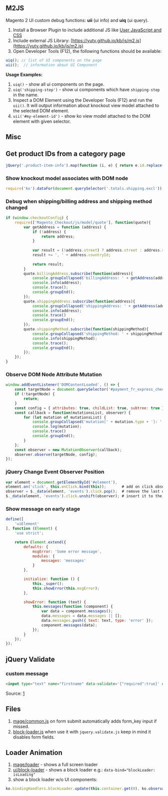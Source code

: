 ## M2JS

Magento 2 UI custom debug functions: **uii** (ui info) and **uiq** (ui query).

1. Install a Browser Plugin to include additional JS like [User JavaScript and CSS](https://chrome.google.com/webstore/detail/user-javascript-and-css/nbhcbdghjpllgmfilhnhkllmkecfmpld) 
2. Include external JS Library: [https://yutv.github.io/kb/js/m2.js](https://yutv.github.io/kb/js/m2.js)
3. Open Developer Tools (F12), the following functions should be available:
```javascript
uiq(); // list of UI components on the page
uii();  // information about UI Component
```

**Usage Examples:**

1. `uiq()` - show all ui components on the page.
2. `uiq('shipping-step')` - show ui components which have `shipping-step` in the name.
3. Inspect a DOM Element using the Developer Tools (F12) and run the `uii()`. It will output information about knockout view model attached to the selected DOM element.
4. `uii('#my-element-id')` - show ko view model attached to the DOM element with given selector.

## Misc
## Get product IDs from a category page
```javascript
jQuery('.product-item-info').map(function (i, e) { return e.id.replace('product-item-info_', ''); }).toArray().join(',');
```
### Show knockout model associates with DOM node
```javascript
require('ko').dataFor(document.querySelector('.totals.shipping.excl'));
```

### Debug when shipping/billing address and shipping method changed 
```javascript
if (window.checkoutConfig) {
    require(['Magento_Checkout/js/model/quote'], function(quote){
        var getAddress = function (address) {
            if (!address) {
                return address;
            }
            
            var result = (!address.street) ? address.street : address.street[0];
            result += ', ' + address.countryId;
            
            return result;
        }
        quote.billingAddress.subscribe(function(address){
            console.groupCollapsed('billingAddress: ' + getAddress(address));
            console.info(address);
            console.trace();
            console.groupEnd();
        });
        quote.shippingAddress.subscribe(function(address){
            console.groupCollapsed('shippingAddress: ' + getAddress(address));
            console.info(address);
            console.trace()
            console.groupEnd();
        });
        quote.shippingMethod.subscribe(function(shippingMethod){
            console.groupCollapsed('shippingMethod: ' + shippingMethod?.carrier_code + '_' + shippingMethod?.method_code);
            console.info(shippingMethod);
            console.trace();
            console.groupEnd();
        });
    });
}
```

### Observe DOM Node Attribute Mutation
```javascript
window.addEventListener('DOMContentLoaded', () => {
    const targetNode = document.querySelector('#payment_fr_express_checkout_other_express_checkout_required_enable_express_checkout');
    if (!targetNode) {
        return;
    }
    const config = { attributes: true, childList: true, subtree: true };
    const callback = function(mutationsList, observer) {
        for (let mutation of mutationsList) {
            console.groupCollapsed('mutation[' + mutation.type + ']: ' + mutation.attributeName);
            console.log(mutation);
            console.trace()
            console.groupEnd();
        }
    };
    const observer = new MutationObserver(callback);
    observer.observe(targetNode, config);
});
```

### jQuery Change Event Observer Position
```javascript
var element = document.getElementById('#element'),
element.on('click', this.onClick.bind(this));       # add on click observer
observer = $._data(element, 'events').click.pop();  # remove the last observer
$._data(element, 'events').click.unshift(observer); # insert it to the beginning 
``` 

### Show message on early stage
```js
define([
    'uiElement'
], function (Element) {
    'use strict';

    return Element.extend({
        defaults: {
            msgError: 'Some error message',
            modules: {
                messages: 'messages'
            }
        },

        initialize: function () {
            this._super();
            this.showError(this.msgError);
        },

        showError: function (text) {
            this.messages(function (component) {
                var data = component.messages();
                data.messages = data.messages || [];
                data.messages.push({ text: text, type: 'error' });
                component.messages(data);
            });
        }
    });
});
```
## jQuery Validate

### custom message
```html
<input type="text" name="firstname" data-validate='{"required":true}' data-msg-required="Please introduce yourself"/>
```
Source: [1](https://magento.stackexchange.com/questions/163585/magento-2-how-to-set-custom-validation-message)

## Files

1. [mage/common.js](https://github.com/magento/magento2/blob/2.4-develop/lib/web/mage/common.js) on form submit automatically adds form_key input if missed.
2. [block-loader.js](https://github.com/magento/magento2/blob/2.4-develop/app/code/Magento/Ui/view/base/web/js/block-loader.js) when use it with `jquery.validate.js` keep in mind it disables form fields. 

## Loader Animation

1. [mage/loader](https://github.com/magento/magento2/blob/2.4-develop/lib/web/mage/loader.js) - shows a full screen loader
2. [ui/block-loader](https://github.com/magento/magento2/blob/2.4-develop/app/code/Magento/Ui/view/base/web/js/block-loader.js) - shows a block loader e.g.: `data-bind="blockLoader: isLoading"` 
3. show a block loader w/o UI components:
```javascript
ko.bindingHandlers.blockLoader.update(this.container.get(0), ko.observable(true));
```
